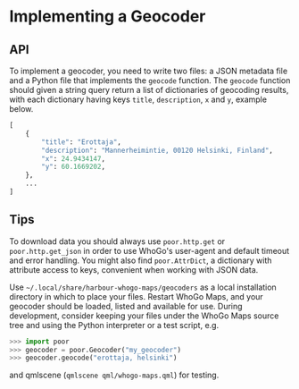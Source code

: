 Implementing a Geocoder
=======================

## API

To implement a geocoder, you need to write two files: a JSON metadata
file and a Python file that implements the `geocode` function. The
`geocode` function should given a string query return a list of
dictionaries of geocoding results, with each dictionary having keys
`title`, `description`, `x` and `y`, example below.

```python
[
    {
        "title": "Erottaja",
        "description": "Mannerheimintie, 00120 Helsinki, Finland",
        "x": 24.9434147,
        "y": 60.1669202,
    },
    ...
]
```

## Tips

To download data you should always use `poor.http.get` or
`poor.http.get_json` in order to use WhoGo's user-agent and default
timeout and error handling. You might also find `poor.AttrDict`, a
dictionary with attribute access to keys, convenient when working with
JSON data.

Use `~/.local/share/harbour-whogo-maps/geocoders` as a local
installation directory in which to place your files. Restart WhoGo Maps,
and your geocoder should be loaded, listed and available for use. During
development, consider keeping your files under the WhoGo Maps source
tree and using the Python interpreter or a test script, e.g.

```python
>>> import poor
>>> geocoder = poor.Geocoder("my_geocoder")
>>> geocoder.geocode("erottaja, helsinki")
```

and qmlscene (`qmlscene qml/whogo-maps.qml`) for testing.
